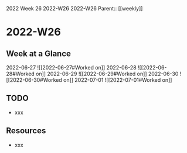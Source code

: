 2022 Week 26
2022-W26 2022-W26
Parent:: [[weekly]]

# 2022-W26

## Week at a Glance

2022-06-27
![[2022-06-27#Worked on]]
2022-06-28
![[2022-06-28#Worked on]]
2022-06-29
![[2022-06-29#Worked on]]
2022-06-30
![[2022-06-30#Worked on]]
2022-07-01
![[2022-07-01#Worked on]]

## TODO

- xxx

## Resources

- xxx


